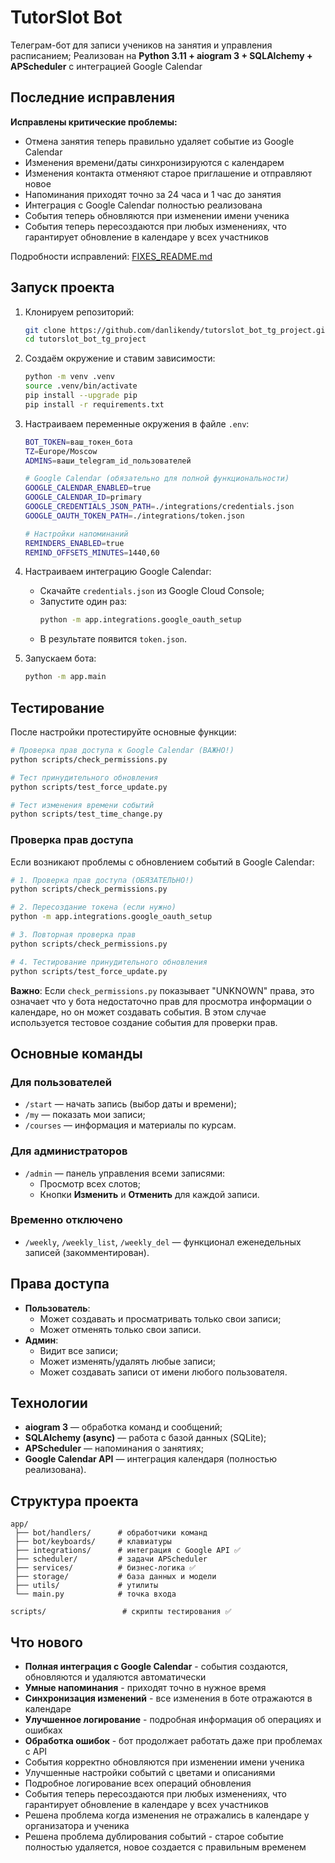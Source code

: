 # TutorSlot Bot

Телеграм-бот для записи учеников на занятия и управления расписанием;
Реализован на **Python 3.11 + aiogram 3 + SQLAlchemy + APScheduler** с интеграцией Google Calendar

## Последние исправления

**Исправлены критические проблемы:**
- Отмена занятия теперь правильно удаляет событие из Google Calendar
- Изменения времени/даты синхронизируются с календарем
- Изменения контакта отменяют старое приглашение и отправляют новое
- Напоминания приходят точно за 24 часа и 1 час до занятия
- Интеграция с Google Calendar полностью реализована
- События теперь обновляются при изменении имени ученика
- События теперь пересоздаются при любых изменениях, что гарантирует обновление в календаре у всех участников

Подробности исправлений: [FIXES_README.md](FIXES_README.md)

## Запуск проекта

1. Клонируем репозиторий:
   ```bash
   git clone https://github.com/danlikendy/tutorslot_bot_tg_project.git
   cd tutorslot_bot_tg_project
   ```

2. Создаём окружение и ставим зависимости:
   ```bash
   python -m venv .venv
   source .venv/bin/activate
   pip install --upgrade pip
   pip install -r requirements.txt
   ```

3. Настраиваем переменные окружения в файле `.env`:
   ```bash
   BOT_TOKEN=ваш_токен_бота
   TZ=Europe/Moscow
   ADMINS=ваши_telegram_id_пользователей
   
   # Google Calendar (обязательно для полной функциональности)
   GOOGLE_CALENDAR_ENABLED=true
   GOOGLE_CALENDAR_ID=primary
   GOOGLE_CREDENTIALS_JSON_PATH=./integrations/credentials.json
   GOOGLE_OAUTH_TOKEN_PATH=./integrations/token.json
   
   # Настройки напоминаний
   REMINDERS_ENABLED=true
   REMIND_OFFSETS_MINUTES=1440,60
   ```

4. Настраиваем интеграцию Google Calendar:
   - Скачайте `credentials.json` из Google Cloud Console;
   - Запустите один раз:
     ```bash
     python -m app.integrations.google_oauth_setup
     ```
   - В результате появится `token.json`.

5. Запускаем бота:
   ```bash
   python -m app.main
   ```

## Тестирование

После настройки протестируйте основные функции:

```bash
# Проверка прав доступа к Google Calendar (ВАЖНО!)
python scripts/check_permissions.py

# Тест принудительного обновления
python scripts/test_force_update.py

# Тест изменения времени событий
python scripts/test_time_change.py
```

### Проверка прав доступа
Если возникают проблемы с обновлением событий в Google Calendar:

```bash
# 1. Проверка прав доступа (ОБЯЗАТЕЛЬНО!)
python scripts/check_permissions.py

# 2. Пересоздание токена (если нужно)
python -m app.integrations.google_oauth_setup

# 3. Повторная проверка прав
python scripts/check_permissions.py

# 4. Тестирование принудительного обновления
python scripts/test_force_update.py
```

**Важно**: Если `check_permissions.py` показывает "UNKNOWN" права, это означает что у бота недостаточно прав для просмотра информации о календаре, но он может создавать события. В этом случае используется тестовое создание события для проверки прав.

## Основные команды

### Для пользователей
- `/start` — начать запись (выбор даты и времени);
- `/my` — показать мои записи;
- `/courses` — информация и материалы по курсам.

### Для администраторов
- `/admin` — панель управления всеми записями:
  - Просмотр всех слотов;
  - Кнопки **Изменить** и **Отменить** для каждой записи.

### Временно отключено
- `/weekly`, `/weekly_list`, `/weekly_del` — функционал еженедельных записей (закомментирован).

## Права доступа
- **Пользователь**:
  - Может создавать и просматривать только свои записи;
  - Может отменять только свои записи.
- **Админ**:
  - Видит все записи;
  - Может изменять/удалять любые записи;
  - Может создавать записи от имени любого пользователя.

## Технологии
- **aiogram 3** — обработка команд и сообщений;
- **SQLAlchemy (async)** — работа с базой данных (SQLite);
- **APScheduler** — напоминания о занятиях;
- **Google Calendar API** — интеграция календаря (полностью реализована).

## Структура проекта
```
app/
 ├── bot/handlers/      # обработчики команд
 ├── bot/keyboards/     # клавиатуры
 ├── integrations/      # интеграция с Google API ✅
 ├── scheduler/         # задачи APScheduler
 ├── services/          # бизнес-логика ✅
 ├── storage/           # база данных и модели
 ├── utils/             # утилиты
 └── main.py            # точка входа

scripts/                 # скрипты тестирования ✅
```

## Что нового

- **Полная интеграция с Google Calendar** - события создаются, обновляются и удаляются автоматически
- **Умные напоминания** - приходят точно в нужное время
- **Синхронизация изменений** - все изменения в боте отражаются в календаре
- **Улучшенное логирование** - подробная информация об операциях и ошибках
- **Обработка ошибок** - бот продолжает работать даже при проблемах с API
- События корректно обновляются при изменении имени ученика
- Улучшенные настройки событий с цветами и описаниями
- Подробное логирование всех операций обновления
- События теперь пересоздаются при любых изменениях, что гарантирует обновление в календаре у всех участников
- Решена проблема когда изменения не отражались в календаре у организатора и ученика
- Решена проблема дублирования событий - старое событие полностью удаляется, новое создается с правильным временем

